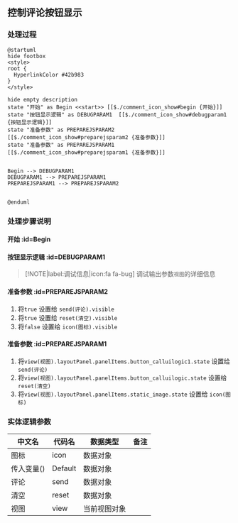 ## 控制评论按钮显示 <!-- {docsify-ignore-all} -->

   

### 处理过程

```plantuml
@startuml
hide footbox
<style>
root {
  HyperlinkColor #42b983
}
</style>

hide empty description
state "开始" as Begin <<start>> [[$./comment_icon_show#begin {开始}]]
state "按钮显示逻辑" as DEBUGPARAM1  [[$./comment_icon_show#debugparam1 {按钮显示逻辑}]]
state "准备参数" as PREPAREJSPARAM2  [[$./comment_icon_show#preparejsparam2 {准备参数}]]
state "准备参数" as PREPAREJSPARAM1  [[$./comment_icon_show#preparejsparam1 {准备参数}]]


Begin --> DEBUGPARAM1
DEBUGPARAM1 --> PREPAREJSPARAM1
PREPAREJSPARAM1 --> PREPAREJSPARAM2


@enduml
```


### 处理步骤说明

#### 开始 :id=Begin




#### 按钮显示逻辑 :id=DEBUGPARAM1



> [!NOTE|label:调试信息|icon:fa fa-bug]
> 调试输出参数`视图`的详细信息

#### 准备参数 :id=PREPAREJSPARAM2



1. 将`true` 设置给  `send(评论).visible`
2. 将`true` 设置给  `reset(清空).visible`
3. 将`false` 设置给  `icon(图标).visible`

#### 准备参数 :id=PREPAREJSPARAM1



1. 将`view(视图).layoutPanel.panelItems.button_calluilogic1.state` 设置给  `send(评论)`
2. 将`view(视图).layoutPanel.panelItems.button_calluilogic.state` 设置给  `reset(清空)`
3. 将`view(视图).layoutPanel.panelItems.static_image.state` 设置给  `icon(图标)`



### 实体逻辑参数

|    中文名   |    代码名    |  数据类型      |备注 |
| --------| --------| --------  | --------   |
|图标|icon|数据对象||
|传入变量(<i class="fa fa-check"/></i>)|Default|数据对象||
|评论|send|数据对象||
|清空|reset|数据对象||
|视图|view|当前视图对象||
